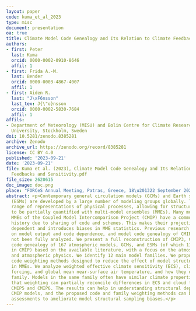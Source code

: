 ```yaml
---
layout: paper
code: kuma_et_al_2023
type: misc
document: presentation
oa: true
title: Climate Model Code Genealogy and Its Relation to Climate Feedbacks and Sensitivity
authors:
- first: Peter
  last: Kuma
  orcid: 0000-0002-0910-8646
  affil: 1
- first: Frida A.-M.
  last: Bender
  orcid: 0000-0003-4867-4007
  affil: 1
- first: Aiden R.
  last: "J\xF6nsson"
  last_tex: J{\"o}nsson
  orcid: 0000-0002-5830-7684
  affil: 1
affils:
- Department of Meteorology (MISU) and Bolin Centre for Climate Research, Stockholm
  University, Stockholm, Sweden
doi: 10.5281/zenodo.8385281
archive: Zenodo
archive_url: https://zenodo.org/record/8385281
license: CC BY 4.0
published: '2023-09-21'
date: '2023-09-21'
file: Kuma et al. (2023), Climate Model Code Genealogy and Its Relation to Climate
  Feedbacks and Sensitivity.pdf
file_size: 2620615
doc_image: doc.png
place: "FORCeS Annual Meeting, Patras, Greece, 18\u201322 September 2023"
abstract: <p>Contemporary general circulation models (GCMs) and Earth system models
  (ESMs) are developed by a large number of modeling groups globally. They use a wide
  range of representations of physical processes, allowing for structural (code) uncertainty
  to be partially quantified with multi-model ensembles (MMEs). Many models in the
  MMEs of the Coupled Model Intercomparison Project (CMIP) have a common development
  history due to sharing of code and schemes. This makes their projections statistically
  dependent and introduces biases in MME statistics. Previous research has focused
  on model output and code dependence, and model code genealogy of CMIP models has
  not been fully analyzed. We present a full reconstruction of CMIP3, CMIP5 and CMIP6
  code genealogy of 167 atmospheric models, GCMs, and ESMs (of which 114 participated
  in CMIP) based on the available literature, with a focus on the atmospheric component
  and atmospheric physics. We identify 12 main model families. We propose family and
  code weighting methods designed to reduce the effect of model structural dependence
  in MMEs. We analyze weighted effective climate sensitivity (ECS), climate feedbacks,
  forcing, and global mean near-surface air temperature, and how they differ by model
  family. Models in the same family often have similar climate properties. We show
  that weighting can partially reconcile differences in ECS and cloud feedbacks between
  CMIP5 and CMIP6. The results can help in understanding structural dependence between
  CMIP models, and the proposed code and family weighting methods can be used in MME
  assessments to ameliorate model structural sampling biases.</p>
---
```


